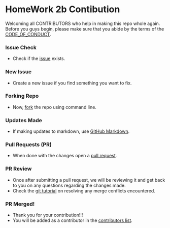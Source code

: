 # HomeWork 2b Contibution

Welcoming all CONTRIBUTORS who help in making this repo whole again.
Before you guys begin, please make sure that you abide by the terms of the [CODE_OF_CONDUCT](https://github.com/bradley-erickson/f21-se-hw2b/blob/main/CODE_OF_CONDUCT.md).

### Issue Check
- Check if the [issue](https://github.com/bradley-erickson/f21-se-hw2b/issues) exists.

### New Issue
- Create a new issue if you find something you want to fix.

### Forking Repo
- Now, [fork](https://docs.github.com/en/get-started/quickstart/fork-a-repo#fork-an-example-repository) the repo using command line.

### Updates Made
- If making updates to markdown, use [GitHub Markdown](https://github.com/github/docs/blob/main/contributing/content-markup-reference.md).

### Pull Requests (PR)
- When done with the changes open a [pull request](https://github.com/bradley-erickson/f21-se-hw2b/pulls).

### PR Review
- Once after submitting a pull request, we will be reviewing it and get back to you on any questions regarding the changes made.
- Check the [git tutorial](https://lab.github.com/githubtraining/managing-merge-conflicts) on resolving any merge conflicts encountered.

### PR Merged!
- Thank you for your contribution!!!
- You will be added as a contributor in the [contributors list](https://github.com/bradley-erickson/f21-se-hw2b/graphs/contributors).

